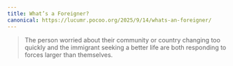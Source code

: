 ```yaml
---
title: What’s a Foreigner?
canonical: https://lucumr.pocoo.org/2025/9/14/whats-an-foreigner/
---
```


> The person worried about their community or country changing too quickly and the immigrant seeking a better life are both responding to forces larger than themselves.
